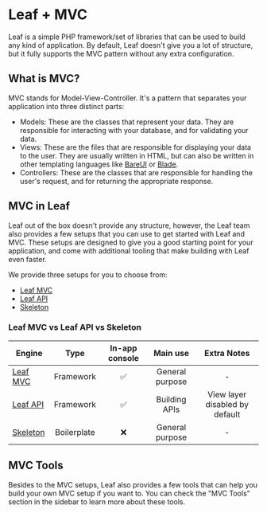 <!-- markdownlint-disable no-inline-html -->

# Leaf + MVC

<script setup>
import VideoDocs from '/@theme/components/VideoDocs.vue'
</script>

Leaf is a simple PHP framework/set of libraries that can be used to build any kind of application. By default, Leaf doesn't give you a lot of structure, but it fully supports the MVC pattern without any extra configuration.

## What is MVC?

MVC stands for Model-View-Controller. It's a pattern that separates your application into three distinct parts:

- Models: These are the classes that represent your data. They are responsible for interacting with your database, and for validating your data.
- Views: These are the files that are responsible for displaying your data to the user. They are usually written in HTML, but can also be written in other templating languages like [BareUI](https://leafphp.dev/modules/views/bareui/) or [Blade](https://leafphp.dev/modules/views/blade/).
- Controllers: These are the classes that are responsible for handling the user's request, and for returning the appropriate response.

<VideoDocs
  title="New to MVC?"
  subject="What is MVC? Simple Explanation"
  description="If you're new to the MVC pattern, you can take a look at this video by Traversy Media that explains the MVC pattern, how it works and how it works in real-world applications."
  link="https://www.youtube.com/embed/pCvZtjoRq1I"
/>

## MVC in Leaf

Leaf out of the box doesn't provide any structure, however, the Leaf team also provides a few setups that you can use to get started with Leaf and MVC. These setups are designed to give you a good starting point for your application, and come with additional tooling that make building with Leaf even faster.

We provide three setups for you to choose from:

- [Leaf MVC](https://mvc.leafphp.dev/)
- [Leaf API](https://api.leafphp.dev/)
- [Skeleton](https://skeleton.leafphp.dev/)

### Leaf MVC vs Leaf API vs Skeleton

| Engine                              |  Type       |  In-app console   |  Main use       | Extra Notes                    |
| ----------------------------------- | :---------: | :---------------: | :-------------: | :----------------------------: |
| [Leaf MVC](/modules/views/bareui/)  | Framework   |         ✅        | General purpose |                -               |
| [Leaf API](/modules/views/veins/)   | Framework   |         ✅        | Building APIs   | View layer disabled by default |
| [Skeleton](/modules/views/blade/)   | Boilerplate |         ❌        | General purpose |                -               |

## MVC Tools

Besides to the MVC setups, Leaf also provides a few tools that can help you build your own MVC setup if you want to. You can check the "MVC Tools" section in the sidebar to learn more about these tools.
